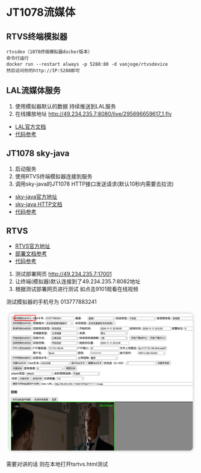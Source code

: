 # JT1078流媒体

<h2 id="rtvs-dev"> RTVS终端模拟器 </h2>

```
rtvsdev（1078终端模拟器docker版本）
命令行运行
docker run --restart always -p 5288:80 -d vanjoge/rtvsdevice
然后访问你的http://IP:5288即可

```

<h2 id="lal"> LAL流媒体服务 </h2>

1. 使用模拟器默认的数据 持续推送到LAL服务
2. 在线播放地址 http://49.234.235.7:8080/live/295696659617_1.flv
- [LAL官方文档](https://pengrl.com/lal/#/streamurllist)
- [代码参考](./lal/main.go)

<h2 id="sky-java"> JT1078 sky-java </h2>

1. 启动服务
2. 使用RTVS终端模拟器连接到服务
3. 调用sky-java的JT1078 HTTP接口发送请求(默认10秒内需要去拉流)
- [sky-java官方地址](https://gitee.com/hui_hui_zhou/open-source-repository)
- [sky-java HTTP文档](http://222.244.144.181:9991/doc.html)
- [代码参考](./sky-java/main.go)

<h2 id="rtvs"> RTVS </h2>

- [RTVS官方地址](https://gitee.com/vanjoge/RTVS)
- [部署文档参考](https://blog.csdn.net/vanjoge/article/details/108319078)
- [代码参考](./rtvs/main.go)

1. 测试部署网页 http://49.234.235.7:17001
2. 让终端(模拟器)默认连接到了49.234.235.7:8082地址
3. 根据测试部署网页进行测试 如点击9101观看在线视频

测试模拟器的手机号为 013777883241

![9101实时视频测试](./data/rtvs9101.png)

需要对讲的话 则在本地打开tsrtvs.html测试